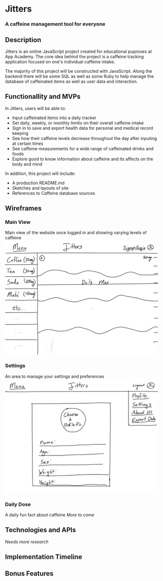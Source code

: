 # Jitters
### A caffeine management tool for everyone

## Description
Jitters is an online JavaScript project created for educational puproses at App Academy. The core idea behind the project is a caffeine tracking application focused on one's individual caffeine intake. 

The majority of this project will be constructed with JavaScript. Along the backend there will be some SQL as well as some Ruby to help manage the database of caffeinated items as well as user data and interaction.

## Functionallity and MVPs

In Jitters, users will be able to:

- Input caffeinated items into a daily tracker
- Set daily, weekly, or monthly limitis on their overall caffeine intake
- Sign in to save and export health data for personal and medical record keeping
- See how their caffeine levels decrease throughout the day after inputing at certain times
- See caffeine measurements for a wide range of caffeinated drinks and foods
- Explore good to know information about caffeine and its affects on the body and mind

In addition, this project will include: 

- A production README.md
- Sketches and layouts of site
- References to Caffeine database sources

## Wireframes

### Main View
Main view of the website once logged in and showing varying levels of caffeine
![Main View Page](./readme_images/homepage.png)
### Settings
An area to manage your settings and preferences
![Setting Main View](./readme_images/settings.png)
### Daily Dose
A daily fun fact about caffeine
*More to come*

## Technologies and APIs

*Needs more research*

## Implementation Timeline



## Bonus Features




